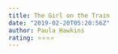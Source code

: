 ```yaml
---
title: The Girl on the Train
date: "2019-02-20T05:20:56Z"
author: Paula Hawkins 
rating: ⭐⭐⭐⭐
---
```


<style>
body {
text-align: justify}
</style>

